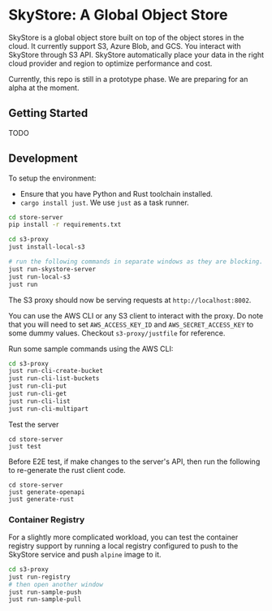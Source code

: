 # SkyStore: A Global Object Store

SkyStore is a global object store built on top of the object stores in the cloud.
It currently support S3, Azure Blob, and GCS.
You interact with SkyStore through S3 API.
SkyStore automatically place your data in the right cloud provider and region to optimize performance and cost.

Currently, this repo is still in a prototype phase. We are preparing for an alpha at the moment.

## Getting Started

TODO

## Development

To setup the environment:

- Ensure that you have Python and Rust toolchain installed.
- `cargo install just`. We use `just` as a task runner.

```bash
cd store-server
pip install -r requirements.txt
```

```bash
cd s3-proxy
just install-local-s3

# run the following commands in separate windows as they are blocking.
just run-skystore-server
just run-local-s3
just run
```

The S3 proxy should now be serving requests at `http://localhost:8002`.

You can use the AWS CLI or any S3 client to interact with the proxy. Do note that you will need to set `AWS_ACCESS_KEY_ID` and `AWS_SECRET_ACCESS_KEY` to some dummy values. Checkout `s3-proxy/justfile` for reference.

Run some sample commands using the AWS CLI:

```bash
cd s3-proxy
just run-cli-create-bucket
just run-cli-list-buckets 
just run-cli-put
just run-cli-get
just run-cli-list
just run-cli-multipart
```

Test the server
```
cd store-server
just test
```

Before E2E test, if make changes to the server's API, then run the following to re-generate the rust client code. 
```
cd store-server
just generate-openapi
just generate-rust
```

### Container Registry
For a slightly more complicated workload, you can test the container registry support by running a local registry configured to push to the SkyStore service and push `alpine` image to it.

```bash
cd s3-proxy
just run-registry
# then open another window
just run-sample-push
just run-sample-pull
```
